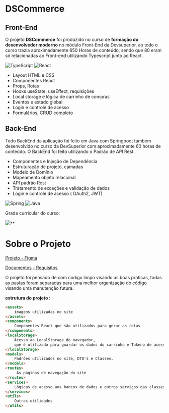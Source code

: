 # DSCommerce
## Front-End
O projeto **DSCommerce** foi produzido no curso de **formação do desenvolvedor moderno** no módulo Front-End da Devsuperior, ao todo o curso trazia aproximadamente 650 Horas de conteúdo, sendo que 80 eram só relacionadas ao Front-end utilizando Typescript junto ao React. 


![TypeScript](https://img.shields.io/badge/typescript-%23007ACC.svg?style=for-the-badge&logo=typescript&logoColor=white)
![React](https://img.shields.io/badge/react-%2320232a.svg?style=for-the-badge&logo=react&logoColor=%2361DAFB)




-  Layout HTML e CSS
-  Componentes React
-  Props, Rotas
-  Hooks useState, useEffect, requisições
-  Local storage e lógica de carrinho de compras
-  Eventos e estado global
-  Login e controle de acesso
-  Formulários, CRUD completo



## Back-End
Todo BackEnd da aplicação foi feito em Java com Springboot também desenvolvido no curso da DevSuperior com aproximadamente 60 horas de conteúdo. 
O BackEnd foi feito utilizando o Padrão de API Rest 

-  Componentes e Injeção de Dependência
-  Estruturação de projeto, camadas
-  Modelo de Domínio
-  Mapeamento objeto relacional
-  API padrão Rest
-  Tratamento de exceções e validação de dados
-  Login e controle de acesso ( OAuth2, JWT)



![Spring](https://img.shields.io/badge/spring-%236DB33F.svg?style=for-the-badge&logo=spring&logoColor=white)
![Java](https://img.shields.io/badge/java-%23ED8B00.svg?style=for-the-badge&logo=openjdk&logoColor=white)


Grade curricular do curso: 

![](https://lh7-us.googleusercontent.com/oCWvO4pNLwweHELd_IVMEDvGsOF0d3nGXJSBq28N6YggFID6mFp3Dqw8IngZctTMURofGA1gby3DZEx0iXoDLanA_CHHnmMFZu7SSffZDWRWy2FmOahoYrU9aW6AQLKf8ZMUIbCZjifjLGTHyXNTJXk)**

# Sobre o Projeto


[Projeto - Figma](https://www.figma.com/file/ZrGNVNG0kZL6txDv4G8P6s/DSCommerce)


[Documentos - Requisitos](https://drive.google.com/drive/folders/1WTBggtq38cLeeQosPHjuhjSLxa94Lmx_)

O projeto foi pensado de com código limpo visando as boas praticas, todas as pastas foram separadas para uma melhor organização do código visando uma manutenção futura. 

**estrutura do projeto :**
```html 
<assets> 
	imagens utilizadas no site
</assets> 
<components>
	Componentes React que são utilizados para gerar as rotas 
</components>
<localStorage> 
	Acesso ao LocalStorage do navegador, 
	que é utilizado para guardar os dados do carrinho e Tokeno de acesso 
</localStorage>
<models> 
	Padrões utilizados no site, DTO's e Classes. 
</models> 
<routes>
	 As páginas de navegação do site
</routes>
<services>
	Lógicas de acesso aos bancos de dados e outros serviços das classes.
</services>
<utils> 
	Outras utilidades 
</utils>
```
